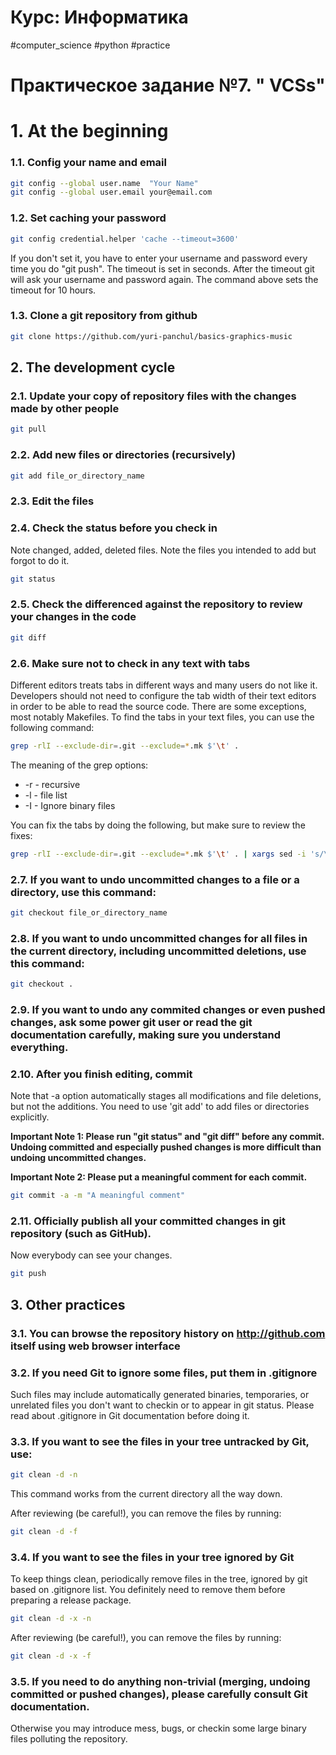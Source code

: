 # Курс: Информатика
#computer_science #python #practice 

# Практическое задание №7. " VCSs"

# 1. At the beginning

### 1.1. Config your name and email

```bash
git config --global user.name  "Your Name"
git config --global user.email your@email.com
```

### 1.2. Set caching your password

```bash
git config credential.helper 'cache --timeout=3600'
```

If you don't set it, you have to enter your username and password every time
you do "git push". The timeout is set in seconds. After the timeout git will
ask your username and password again. The command above sets the timeout for
10 hours.

### 1.3. Clone a git repository from github

```bash
git clone https://github.com/yuri-panchul/basics-graphics-music
```

## 2. The development cycle

### 2.1. Update your copy of repository files with the changes made by other people

```bash
git pull
```

### 2.2. Add new files or directories (recursively)

```bash
git add file_or_directory_name
```

### 2.3. Edit the files

### 2.4. Check the status before you check in

Note changed, added, deleted files.
Note the files you intended to add but forgot to do it.

```bash
git status
```

### 2.5. Check the differenced against the repository to review your changes in the code

```bash
git diff
```

### 2.6. Make sure not to check in any text with tabs

Different editors treats tabs in different ways and many users do not like it.
Developers should not need to configure the tab width
of their text editors in order to be able to read the source code.
There are some exceptions, most notably Makefiles.
To find the tabs in your text files, you can use the following command:

```bash
grep -rlI --exclude-dir=.git --exclude=*.mk $'\t' .
```

The meaning of the grep options:

* -r - recursive
* -l - file list
* -I - Ignore binary files

You can fix the tabs by doing the following, but make sure to review the fixes:

```bash
grep -rlI --exclude-dir=.git --exclude=*.mk $'\t' . | xargs sed -i 's/\t/    /g'
```

### 2.7. If you want to undo uncommitted changes to a file or a directory, use this command:

```bash
git checkout file_or_directory_name
```

### 2.8. If you want to undo uncommitted changes for all files in the current directory, including uncommitted deletions, use this command:

```bash
git checkout .
```

### 2.9. If you want to undo any commited changes or even pushed changes, ask some power git user or read the git documentation carefully, making sure you understand everything.

### 2.10. After you finish editing, commit

Note that -a option automatically stages all modifications and file deletions, but not the additions.
You need to use 'git add' to add files or directories explicitly.

**Important Note 1: Please run "git status" and "git diff" before any commit.
Undoing committed and especially pushed changes is more difficult than undoing uncommitted changes.**

**Important Note 2: Please put a meaningful comment for each commit.**

```bash
git commit -a -m "A meaningful comment"
```

### 2.11. Officially publish all your committed changes in git repository (such as GitHub).
Now everybody can see your changes.

```bash
git push
```

## 3. Other practices

### 3.1. You can browse the repository history on http://github.com itself using web browser interface

### 3.2. If you need Git to ignore some files, put them in .gitignore

Such files may include automatically generated binaries, temporaries,
or unrelated files you don't want to checkin or to appear in git status.
Please read about .gitignore in Git documentation before doing it.

### 3.3. If you want to see the files in your tree untracked by Git, use:

```bash
git clean -d -n
```

This command works from the current directory all the way down.

After reviewing (be careful!), you can remove the files by running:

```bash
git clean -d -f
```

### 3.4. If you want to see the files in your tree ignored by Git

To keep things clean, periodically remove files in the tree,
ignored by git based on .gitignore list.
You definitely need to remove them before preparing a release package.

```bash
git clean -d -x -n
```

After reviewing (be careful!), you can remove the files by running:

```bash
git clean -d -x -f
```

### 3.5. If you need to do anything non-trivial (merging, undoing committed or pushed changes), please carefully consult Git documentation.

Otherwise you may introduce mess, bugs, or checkin some large binary files polluting the repository.